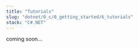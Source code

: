 ```yaml
---
title: "Tutorials"
slug: "dotnet/0_c/0_getting_started/6_tutorials"
stack: "C#.NET"
---
```


coming soon...
<div style="display:none">
[read here](https://learn.microsoft.com/en-us/dotnet/csharp/tour-of-csharp/features)
</div>
